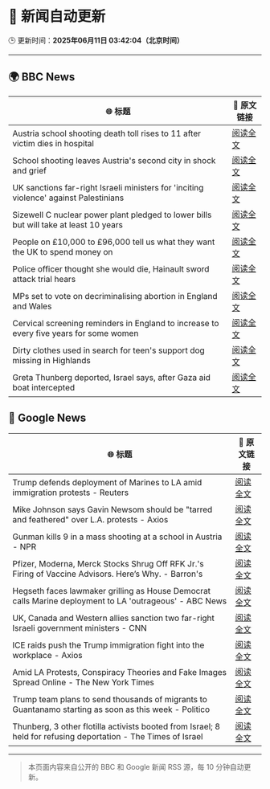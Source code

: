 # 🧠 新闻自动更新

🕒 更新时间：**2025年06月11日 03:42:04（北京时间）**

---

## 🌍 BBC News

| 🌐 标题 | 🔗 原文链接 |
|--------|-------------|
| Austria school shooting death toll rises to 11 after victim dies in hospital | [阅读全文](https://www.bbc.com/news/articles/ced27g4e6xwo) |
| School shooting leaves Austria's second city in shock and grief | [阅读全文](https://www.bbc.com/news/articles/cewd980dgl9o) |
| UK sanctions far-right Israeli ministers for 'inciting violence' against Palestinians | [阅读全文](https://www.bbc.com/news/articles/c8xgk1ek19lo) |
| Sizewell C nuclear power plant pledged to lower bills but will take at least 10 years | [阅读全文](https://www.bbc.com/news/articles/c20q918w8vjo) |
| People on £10,000 to £96,000 tell us what they want the UK to spend money on | [阅读全文](https://www.bbc.com/news/articles/c1de612exp4o) |
| Police officer thought she would die, Hainault sword attack trial hears | [阅读全文](https://www.bbc.com/news/articles/cvgdyvr395ro) |
| MPs set to vote on decriminalising abortion in England and Wales | [阅读全文](https://www.bbc.com/news/articles/cg5v900v1y6o) |
| Cervical screening reminders in England to increase to every five years for some women | [阅读全文](https://www.bbc.com/news/articles/c4g7rkly5z2o) |
| Dirty clothes used in search for teen's support dog missing in Highlands | [阅读全文](https://www.bbc.com/news/articles/cx27zw9pwggo) |
| Greta Thunberg deported, Israel says, after Gaza aid boat intercepted | [阅读全文](https://www.bbc.com/news/articles/c5y264x3nnno) |

## 📰 Google News

| 🌐 标题 | 🔗 原文链接 |
|--------|-------------|
| Trump defends deployment of Marines to LA amid immigration protests - Reuters | [阅读全文](https://news.google.com/rss/articles/CBMirwFBVV95cUxObXRCVlZXemc2aEp5T1gwNG1lbFk0bkpDWnFpYVdoUjFCNktHUmRsZGxGTDdGTGNDY2RwdjRuRFhHbnd0Uk12SDZ3NmVFdHQ1TEhaMkNpM0YwT2pheU1oZTU5LV9QR3NWQWUxdnA2UHRRSWxOaVU5MXZhZ0JtUXJtY01VNGxUYXlTazZxLVFTZ3dfQkswcnFDVnljTHFEWjR2aDhFZW9MdUJmNkc2LURR?oc=5) |
| Mike Johnson says Gavin Newsom should be "tarred and feathered" over L.A. protests - Axios | [阅读全文](https://news.google.com/rss/articles/CBMiggFBVV95cUxORUpEc2w5Ym9YSGpZeHZkMHloWFgwS2hYb051OW51dGhaZ3l4X0VZNnlTa0JqS0JHblJ5d0d3b0FWTFNCUDB2TXh0UUdWZ29IZjhNZC1TcUhLaUpPa1dMN3RqWFVFOGFvUW5weFN1MzRlNjJLU01fNjFVMlY4alRzNzVn?oc=5) |
| Gunman kills 9 in a mass shooting at a school in Austria - NPR | [阅读全文](https://news.google.com/rss/articles/CBMiekFVX3lxTE8ybGdvbndyb2dpbDhSNVVsN1N1d2ZveVdaSW5OV01fbnpqMXkzdXlkWHNhaVAxWC1CelhodEJGODJheVRtNFRVVXowT2Uzd0owb2VsTEduem1hM2EtYUpWRXBMRGVkMi1oZTVXYTVaeDdmU1o1NzdMQnlR?oc=5) |
| Pfizer, Moderna, Merck Stocks Shrug Off RFK Jr.'s Firing of Vaccine Advisors. Here’s Why. - Barron's | [阅读全文](https://news.google.com/rss/articles/CBMiiwFBVV95cUxPQTAyOVJYaVI0R1M1MVUyeUZlcnpiQmlOd21UTzlPUG9vTWYtVTZMbjduWUlJblIzbVpKaFRYcng4RnFkOHU1X2hvNmFRY20zVTNFYzdBWk1QSW1Sc3AtLU5zcmJDckcxUXRnSk96TGV5TGtyZi1CNTE1dFlvVF82M1ExejNxMHR3NTEw?oc=5) |
| Hegseth faces lawmaker grilling as House Democrat calls Marine deployment to LA 'outrageous' - ABC News | [阅读全文](https://news.google.com/rss/articles/CBMipAFBVV95cUxNbzRQR01zeHYwRnBNdVFmZ0hVRnRHMksxWjc4NlB0Q1RIeVhNRnlSdHRRQ1dWZHJYa0lxQjhwWE1hWXhwMmlXLUstQ1pPXzIzeW5aYjlGRl9YY2ZkQVZRdzRkTkJ6al90bEFReml3QUZSNXA4MVN6QWNrVHlIU2I3X05YWHJHSUtPV1YyOGRGbFV3Y0xTNkJwODNzcU1Xd0pwY0RMbNIBqgFBVV95cUxOa3phS0hFMERGcWp4NFp6Q19DbWhyTm1tVm1ONTNKYmx4RmhmTnJlb3o5RExPV3JQcmVKeE1sYWZqWnpFcHozR09leER0TnJlb0NRRHdYLWJ0RE9uNFJqZlp3Rll5SmwxQkxsUkZIQi1LdUVxLW9mbk1JanVDQ3NNNExMdVBYQl9lUloySV8xWENxVXFacGFWcjlQeUI2dE0zTGdfN0lFSDY2dw?oc=5) |
| UK, Canada and Western allies sanction two far-right Israeli government ministers - CNN | [阅读全文](https://news.google.com/rss/articles/CBMijwFBVV95cUxPOUhuMVAwcFhZV3czTjd1b1owY3ctTHRkcEJWMDNvVDNhNjVROFk4VktPQi1WaERqUm1jNHFoQWhHUEVPRC0yT19wYW1LYmlMcjE2SGpjMzRKb1BEU3RoQXF6UFc0elBueDVwVS1HYnVHSnZ5QTFPX0ZuWkhOaWtZa2Z3Z19HZTBSVU5BU2FOVdIBlAFBVV95cUxPREJMSkpaUU1aTVc3ZWZPVHlWM1Y5bG9QUVoyQUlBemUxYk1QVjl4R2xaNEVEbkRWWVc5WUdKYnBPZlpHWExyeUYzWml0NXlqaVFaZ3BvY25IWVhGbnZ5bG4xOVVyNGU1Ml92VHpsTURkZ0ExdFlRcUxLNmpqOXpfSFpiSzdLTk5QYmVrdDI1ZF8yQ19X?oc=5) |
| ICE raids push the Trump immigration fight into the workplace - Axios | [阅读全文](https://news.google.com/rss/articles/CBMieEFVX3lxTE1OdHQxR2JCN254eGV0c1hLRGt2cmlqeEhETmVrN194NkNYVVR3emIxT2F5WmdWTS1abXVEQXdkRUR5T1VreGh4eFVxSnVLQldJUU9vRk9sLXpsdjFMTmhHUmdTS2g4ZDNxTlgyVXdWTWxFOWNSNDctYg?oc=5) |
| Amid LA Protests, Conspiracy Theories and Fake Images Spread Online - The New York Times | [阅读全文](https://news.google.com/rss/articles/CBMingFBVV95cUxPVUdWZC1xWFFta1JFaWR3WWhEbEJuMXpVUkUtOHY1SEl2MG42bnZvck54QU1GMUxtM04yaVJ2SHZBM1ZrZ1pqNEt5WW9YVlkwTnFxUmY3TTlpTHMtaVhNZHVvOURqYnRJb2N3a3M3UVBoVEFpVnJOWFE0dXpIS1NxM09LRldMLUZ0LTRXRzVXWDRGY1ZNYmFTakNXdVFLZw?oc=5) |
| Trump team plans to send thousands of migrants to Guantanamo starting as soon as this week - Politico | [阅读全文](https://news.google.com/rss/articles/CBMijgFBVV95cUxOa1lrd2VJVmdkSHhJX0wyM2xrMlZLUnB4SGFhOFlPQ3RSS2JiTlJPaGMyaTkyVDQzRXNCaGJUcXdFWTZ0YUNHcUp2RE9YRHRzVlpIV0czYUhLNTVqZF9YNWVSZFplajVITXA5N196TDFMZjVGRjd1Z01VT1RFVHEyc2ZOeWR6VGNUX0V2UDB3?oc=5) |
| Thunberg, 3 other flotilla activists booted from Israel; 8 held for refusing deportation - The Times of Israel | [阅读全文](https://news.google.com/rss/articles/CBMiuAFBVV95cUxQZWs3cnVBRGNzbHhNV0pDRTJqRHAyNkhldHNGTmFTQUNOdktVWF9JOEdVbEp1dWFpMXZzeTExOWh5TzhCTkwwTzBTWkNKY0d3Q0hwWDItNXVmRG11WVJtdG5xSUpzTTNRZE1iaEtnZGFQbENSTzUtbERkcU9kX2QydXh6TVI3Q0VzellQZnBlSlAwenYzUzgtM1NvMmQzbHREbm9SRGVFeDR1ZElUbmJFR2M5QTFlaXZz0gG-AUFVX3lxTE41d1RSLWJZdGVXNzBIR3FKYkg0ZVgtWTBjY013YWl3V1NNakRvMTROTHh5RFNUVkwxeFlHSXdKOVpwYTJYZklhcDk3YURtVEg5bXQtNzhmcFlDTE43aVgxOGxZWVQ4cFJrNzhuNjFxM2lSMmx4QXZkcU8wYW1LSk5FaWNpcWhXQ01WbldkOXJMVjRSX2ZhTkZsV0I4bm9DNTBVdjRGN25wd2tpVnBiWV8zcEQ2Ym1La0F0YTlCeWc?oc=5) |

---
> 本页面内容来自公开的 BBC 和 Google 新闻 RSS 源，每 10 分钟自动更新。